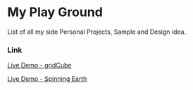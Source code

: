 # My Play Ground

List of all my side Personal Projects, Sample and Design idea.

### Link

[Live Demo - gridCube](https://nozky.github.io/playground/gridCube/)

[Live Demo - Spinning Earth](https://nozky.github.io/playground/spinning-earth/)

